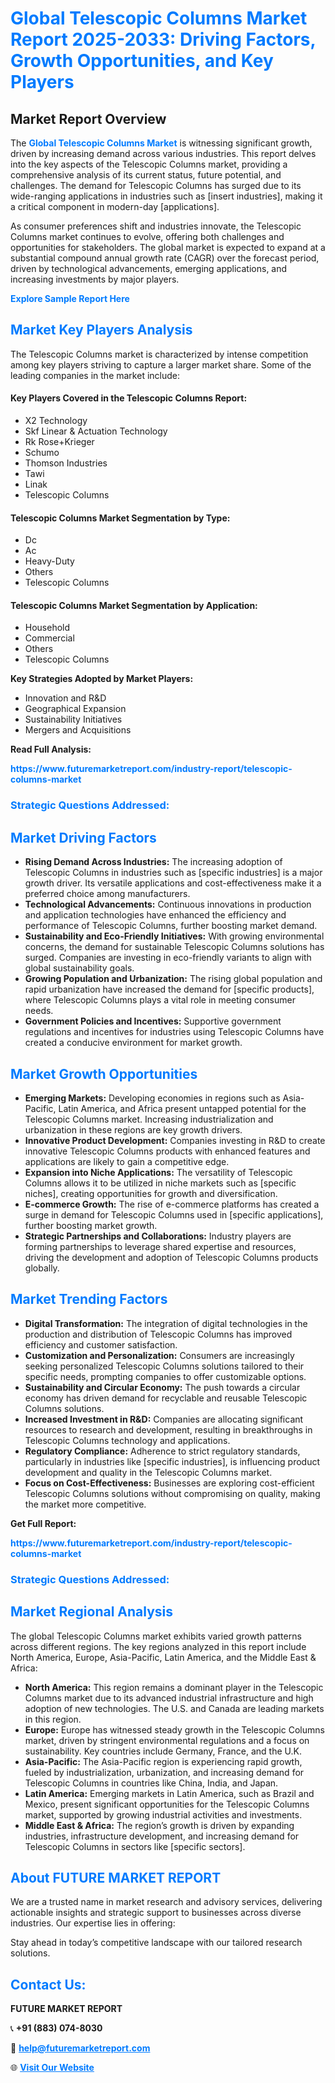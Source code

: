 <h1 style="color: #007BFF;">Global Telescopic Columns Market Report 2025-2033: Driving Factors, Growth Opportunities, and Key Players</h1>

<section id="overview">
<h2>Market Report Overview</h2>
<p>The <a href="https://www.futuremarketreport.com/industry-report/telescopic-columns-market" style="color: #007BFF; text-decoration: none;"><strong>Global Telescopic Columns Market</strong></a> is witnessing significant growth, driven by increasing demand across various industries. This report delves into the key aspects of the Telescopic Columns market, providing a comprehensive analysis of its current status, future potential, and challenges. The demand for Telescopic Columns has surged due to its wide-ranging applications in industries such as [insert industries], making it a critical component in modern-day [applications].</p>
<p>As consumer preferences shift and industries innovate, the Telescopic Columns market continues to evolve, offering both challenges and opportunities for stakeholders. The global market is expected to expand at a substantial compound annual growth rate (CAGR) over the forecast period, driven by technological advancements, emerging applications, and increasing investments by major players.</p>
</section>

<section id="overview">
<p><a href="https://www.futuremarketreport.com/request-sample/reportId=101302" style="color: #007BFF; text-decoration: none;"><strong>Explore Sample Report Here</strong></a></p>
</section>

<section id="key-players">
<h2 style="color: #007BFF;">Market Key Players Analysis</h2>
<p>The Telescopic Columns market is characterized by intense competition among key players striving to capture a larger market share. Some of the leading companies in the market include:</p>
<h4>Key Players Covered in the Telescopic Columns Report:</h4>
<ul><li>X2 Technology</li><li>Skf Linear &amp; Actuation Technology</li><li>Rk Rose+Krieger</li><li>Schumo</li><li>Thomson Industries</li><li>Tawi</li><li>Linak</li><li>Telescopic Columns</li></ul>
<h4>Telescopic Columns Market Segmentation by Type:</h4>
<ul><li>Dc</li><li>Ac</li><li>Heavy-Duty</li><li>Others</li><li>Telescopic Columns</li></ul>

<h4>Telescopic Columns Market Segmentation by Application:</h4>
<ul><li>Household</li><li>Commercial</li><li>Others</li><li>Telescopic Columns</li></ul>
<p><strong>Key Strategies Adopted by Market Players:</strong></p>
<ul>
<li>Innovation and R&D</li>
<li>Geographical Expansion</li>
<li>Sustainability Initiatives</li>
<li>Mergers and Acquisitions</li>
</ul>
</section>

<section>
<p><strong>Read Full Analysis: </strong></p><a href="https://www.futuremarketreport.com/industry-report/telescopic-columns-market" style="color: #007BFF; text-decoration: none;"><strong>https://www.futuremarketreport.com/industry-report/telescopic-columns-market</strong></a>
<h3 style="color: #007BFF;">Strategic Questions Addressed:</h3>
</section>

<section id="driving-factors">
<h2 style="color: #007BFF;">Market Driving Factors</h2>
<ul>
<li><strong>Rising Demand Across Industries:</strong> The increasing adoption of Telescopic Columns in industries such as [specific industries] is a major growth driver. Its versatile applications and cost-effectiveness make it a preferred choice among manufacturers.</li>
<li><strong>Technological Advancements:</strong> Continuous innovations in production and application technologies have enhanced the efficiency and performance of Telescopic Columns, further boosting market demand.</li>
<li><strong>Sustainability and Eco-Friendly Initiatives:</strong> With growing environmental concerns, the demand for sustainable Telescopic Columns solutions has surged. Companies are investing in eco-friendly variants to align with global sustainability goals.</li>
<li><strong>Growing Population and Urbanization:</strong> The rising global population and rapid urbanization have increased the demand for [specific products], where Telescopic Columns plays a vital role in meeting consumer needs.</li>
<li><strong>Government Policies and Incentives:</strong> Supportive government regulations and incentives for industries using Telescopic Columns have created a conducive environment for market growth.</li>
</ul>
</section>

<section id="growth-opportunities">
<h2 style="color: #007BFF;">Market Growth Opportunities</h2>
<ul>
<li><strong>Emerging Markets:</strong> Developing economies in regions such as Asia-Pacific, Latin America, and Africa present untapped potential for the Telescopic Columns market. Increasing industrialization and urbanization in these regions are key growth drivers.</li>
<li><strong>Innovative Product Development:</strong> Companies investing in R&D to create innovative Telescopic Columns products with enhanced features and applications are likely to gain a competitive edge.</li>
<li><strong>Expansion into Niche Applications:</strong> The versatility of Telescopic Columns allows it to be utilized in niche markets such as [specific niches], creating opportunities for growth and diversification.</li>
<li><strong>E-commerce Growth:</strong> The rise of e-commerce platforms has created a surge in demand for Telescopic Columns used in [specific applications], further boosting market growth.</li>
<li><strong>Strategic Partnerships and Collaborations:</strong> Industry players are forming partnerships to leverage shared expertise and resources, driving the development and adoption of Telescopic Columns products globally.</li>
</ul>
</section>

<section id="trending-factors">
<h2 style="color: #007BFF;">Market Trending Factors</h2>
<ul>
<li><strong>Digital Transformation:</strong> The integration of digital technologies in the production and distribution of Telescopic Columns has improved efficiency and customer satisfaction.</li>
<li><strong>Customization and Personalization:</strong> Consumers are increasingly seeking personalized Telescopic Columns solutions tailored to their specific needs, prompting companies to offer customizable options.</li>
<li><strong>Sustainability and Circular Economy:</strong> The push towards a circular economy has driven demand for recyclable and reusable Telescopic Columns solutions.</li>
<li><strong>Increased Investment in R&D:</strong> Companies are allocating significant resources to research and development, resulting in breakthroughs in Telescopic Columns technology and applications.</li>
<li><strong>Regulatory Compliance:</strong> Adherence to strict regulatory standards, particularly in industries like [specific industries], is influencing product development and quality in the Telescopic Columns market.</li>
<li><strong>Focus on Cost-Effectiveness:</strong> Businesses are exploring cost-efficient Telescopic Columns solutions without compromising on quality, making the market more competitive.</li>
</ul>
</section>

<section>
<p><strong>Get Full Report: </strong></p><a href="https://www.futuremarketreport.com/industry-report/telescopic-columns-market" style="color: #007BFF; text-decoration: none;"><strong>https://www.futuremarketreport.com/industry-report/telescopic-columns-market</strong></a>
<h3 style="color: #007BFF;">Strategic Questions Addressed:</h3>
</section>


<section id="regional-analysis">
<h2 style="color: #007BFF;">Market Regional Analysis</h2>
<p>The global Telescopic Columns market exhibits varied growth patterns across different regions. The key regions analyzed in this report include North America, Europe, Asia-Pacific, Latin America, and the Middle East & Africa:</p>
<ul>
<li><strong>North America:</strong> This region remains a dominant player in the Telescopic Columns market due to its advanced industrial infrastructure and high adoption of new technologies. The U.S. and Canada are leading markets in this region.</li>
<li><strong>Europe:</strong> Europe has witnessed steady growth in the Telescopic Columns market, driven by stringent environmental regulations and a focus on sustainability. Key countries include Germany, France, and the U.K.</li>
<li><strong>Asia-Pacific:</strong> The Asia-Pacific region is experiencing rapid growth, fueled by industrialization, urbanization, and increasing demand for Telescopic Columns in countries like China, India, and Japan.</li>
<li><strong>Latin America:</strong> Emerging markets in Latin America, such as Brazil and Mexico, present significant opportunities for the Telescopic Columns market, supported by growing industrial activities and investments.</li>
<li><strong>Middle East & Africa:</strong> The region’s growth is driven by expanding industries, infrastructure development, and increasing demand for Telescopic Columns in sectors like [specific sectors].</li>
</ul>
</section>

<footer>
<h2 style="color: #007BFF;">About FUTURE MARKET REPORT</h2>
<p>We are a trusted name in market research and advisory services, delivering actionable insights and strategic support to businesses across diverse industries. Our expertise lies in offering:</p>

<p>Stay ahead in today’s competitive landscape with our tailored research solutions.</p>

<h2 style="color: #007BFF;">Contact Us:</h2>
<p><strong>FUTURE MARKET REPORT</strong></p>
<p>📞 <strong>+91 (883) 074-8030</strong></p>
<p>📧 <strong><a href="mailto:help@futuremarketreport.com" style="color: #007BFF;">help@futuremarketreport.com</a></strong></p>
<p>🌐 <strong><a href="https://www.futuremarketreport.com/" style="color: #007BFF;">Visit Our Website</a></strong></p>
</footer>